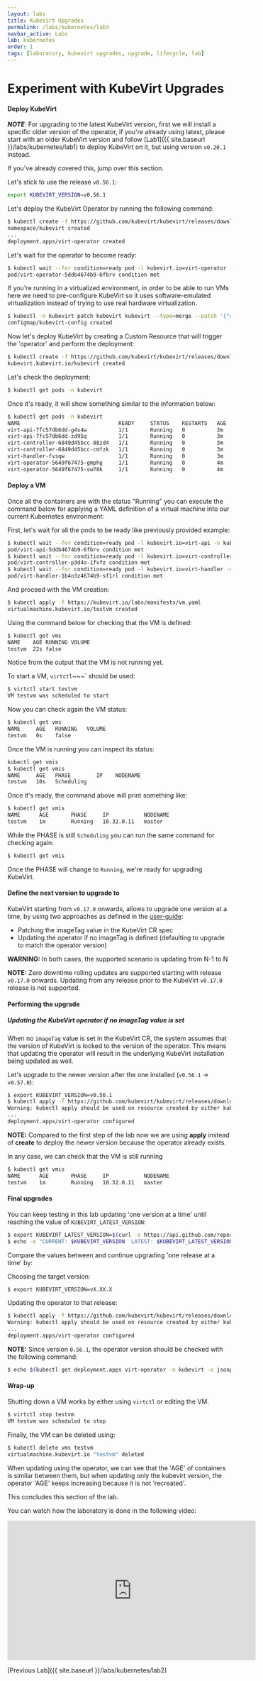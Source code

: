 ```yaml
---
layout: labs
title: KubeVirt Upgrades
permalink: /labs/kubernetes/lab3
navbar_active: Labs
lab: kubernetes
order: 1
tags: [laboratory, kubevirt upgrades, upgrade, lifecycle, lab]
---
```


# Experiment with KubeVirt Upgrades

#### Deploy KubeVirt

**_NOTE_**: For upgrading to the latest KubeVirt version, first we will install a specific older version of the operator, if you're already using latest, please start with an older KubeVirt version and follow [Lab1]({{ site.baseurl }}/labs/kubernetes/lab1) to deploy KubeVirt on it, but using version `v0.20.1` instead.

If you've already covered this, jump over this section.

Let's stick to use the release `v0.56.1`:

```sh
export KUBEVIRT_VERSION=v0.56.1
```

Let's deploy the KubeVirt Operator by running the following command:

```sh
$ kubectl create -f https://github.com/kubevirt/kubevirt/releases/download/${KUBEVIRT_VERSION}/kubevirt-operator.yaml
namespace/kubevirt created
...
deployment.apps/virt-operator created
```

Let's wait for the operator to become ready:

```sh
$ kubectl wait --for condition=ready pod -l kubevirt.io=virt-operator -n kubevirt --timeout=100s
pod/virt-operator-5ddb4674b9-6fbrv condition met
```

If you're running in a virtualized environment, in order to be able to run VMs here we need to pre-configure KubeVirt so it uses software-emulated virtualization instead of trying to use real hardware virtualization.

```sh
$ kubectl -n kubevirt patch kubevirt kubevirt --type=merge --patch '{"spec":{"configuration":{"developerConfiguration":{"useEmulation":true}}}}'
configmap/kubevirt-config created
```

Now let's deploy KubeVirt by creating a Custom Resource that will trigger the 'operator' and perform the deployment:

```sh
$ kubectl create -f https://github.com/kubevirt/kubevirt/releases/download/${KUBEVIRT_VERSION}/kubevirt-cr.yaml
kubevirt.kubevirt.io/kubevirt created
```

Let's check the deployment:

```sh
$ kubectl get pods -n kubevirt
```

Once it's ready, it will show something similar to the information below:

```sh
$ kubectl get pods -n kubevirt
NAME                               READY     STATUS    RESTARTS   AGE
virt-api-7fc57db6dd-g4s4w          1/1       Running   0          3m
virt-api-7fc57db6dd-zd95q          1/1       Running   0          3m
virt-controller-6849d45bcc-88zd4   1/1       Running   0          3m
virt-controller-6849d45bcc-cmfzk   1/1       Running   0          3m
virt-handler-fvsqw                 1/1       Running   0          3m
virt-operator-5649f67475-gmphg     1/1       Running   0          4m
virt-operator-5649f67475-sw78k     1/1       Running   0          4m
```

#### Deploy a VM

Once all the containers are with the status "Running" you can execute the command below for applying a YAML definition of a virtual machine into our current Kubernetes environment:

First, let's wait for all the pods to be ready like previously provided example:

```sh
$ kubectl wait --for condition=ready pod -l kubevirt.io=virt-api -n kubevirt --timeout=100s
pod/virt-api-5ddb4674b9-6fbrv condition met
$ kubectl wait --for condition=ready pod -l kubevirt.io=virt-controller -n kubevirt --timeout=100s
pod/virt-controller-p3d4o-1fvfz condition met
$ kubectl wait --for condition=ready pod -l kubevirt.io=virt-handler -n kubevirt --timeout=100s
pod/virt-handler-1b4n3z4674b9-sf1rl condition met
```

And proceed with the VM creation:

```sh
$ kubectl apply -f https://kubevirt.io/labs/manifests/vm.yaml
virtualmachine.kubevirt.io/testvm created
```

Using the command below for checking that the VM is defined:

```sh
$ kubectl get vms
NAME    AGE RUNNING VOLUME
testvm  22s false
```

Notice from the output that the VM is not running yet.

To start a VM, `virtctl`~~~` should be used:

```sh
$ virtctl start testvm
VM testvm was scheduled to start
```

Now you can check again the VM status:

```sh
$ kubectl get vms
NAME     AGE   RUNNING   VOLUME
testvm   0s    false
```

Once the VM is running you can inspect its status:

```sh
kubectl get vmis
$ kubectl get vmis
NAME     AGE   PHASE        IP    NODENAME
testvm   10s   Scheduling
```

Once it's ready, the command above will print something like:

```sh
$ kubectl get vmis
NAME      AGE       PHASE     IP           NODENAME
testvm    1m        Running   10.32.0.11   master
```

While the PHASE is still `Scheduling` you can run the same command for checking again:

```sh
$ kubectl get vmis
```

Once the PHASE will change to `Running`, we're ready for upgrading KubeVirt.

#### Define the next version to upgrade to

KubeVirt starting from `v0.17.0` onwards, allows to upgrade one version at a time, by using two approaches as defined in the [user-guide](https://kubevirt.io/user-guide/operations/updating_and_deletion):

- Patching the imageTag value in the KubeVirt CR spec
- Updating the operator if no imageTag is defined (defaulting to upgrade to match the operator version)

**WARNING:** In both cases, the supported scenario is updating from N-1 to N

**NOTE:** Zero downtime rolling updates are supported starting with release `v0.17.0` onwards. Updating from any release prior to the KubeVirt `v0.17.0` release is not supported.

#### Performing the upgrade

##### Updating the KubeVirt operator if no imageTag value is set

When no `imageTag` value is set in the KubeVirt CR, the system assumes that the version of KubeVirt is locked to the version of the operator. This means that updating the operator will result in the underlying KubeVirt installation being updated as well.

Let's upgrade to the newer version after the one installed (`v0.56.1` -> `v0.57.0`):

```sh
$ export KUBEVIRT_VERSION=v0.56.1
$ kubectl apply -f https://github.com/kubevirt/kubevirt/releases/download/${KUBEVIRT_VERSION}/kubevirt-operator.yaml
Warning: kubectl apply should be used on resource created by either kubectl create --save-config or kubectl apply
...
deployment.apps/virt-operator configured
```

**NOTE:** Compared to the first step of the lab now we are using **apply** instead of **create** to deploy the newer version because the operator already exists.

In any case, we can check that the VM is still running

```sh
$ kubectl get vmis
NAME      AGE       PHASE     IP           NODENAME
testvm    1m        Running   10.32.0.11   master
```

#### Final upgrades

You can keep testing in this lab updating 'one version at a time' until reaching the value of `KUBEVIRT_LATEST_VERSION`:

```sh
$ export KUBEVIRT_LATEST_VERSION=$(curl -s https://api.github.com/repos/kubevirt/kubevirt/releases/latest | jq -r .tag_name)
$ echo -e "CURRENT: $KUBEVIRT_VERSION  LATEST: $KUBEVIRT_LATEST_VERSION"
```

Compare the values between and continue upgrading 'one release at a time' by:

Choosing the target version:

```sh
$ export KUBEVIRT_VERSION=vX.XX.X
```

Updating the operator to that release:

```sh
$ kubectl apply -f https://github.com/kubevirt/kubevirt/releases/download/${KUBEVIRT_VERSION}/kubevirt-operator.yaml
Warning: kubectl apply should be used on resource created by either kubectl create --save-config or kubectl apply
...
deployment.apps/virt-operator configured
```

**NOTE:** Since version `0.56.1`, the operator version should be checked with the following command:

```sh
$ echo $(kubectl get deployment.apps virt-operator -n kubevirt -o jsonpath='{.spec.template.spec.containers[0].env[?(@.name=="KUBEVIRT_VERSION")].value}')
```

#### Wrap-up

Shutting down a VM works by either using `virtctl` or editing the VM.

```sh
$ virtctl stop testvm
VM testvm was scheduled to stop
```

Finally, the VM can be deleted using:

```sh
$ kubectl delete vms testvm
virtualmachine.kubevirt.io "testvm" deleted
```

When updating using the operator, we can see that the 'AGE' of containers is similar between them, but when updating only the kubevirt version, the operator 'AGE' keeps increasing because it is not 'recreated'.

This concludes this section of the lab.

You can watch how the laboratory is done in the following video:

<iframe width="560" height="315" style="height: 315px" src="https://www.youtube.com/embed/OAPzOvqp0is" frameborder="0" allow="accelerometer; autoplay; encrypted-media; gyroscope; picture-in-picture" allowfullscreen></iframe>

[Previous Lab]({{ site.baseurl }}/labs/kubernetes/lab2)
